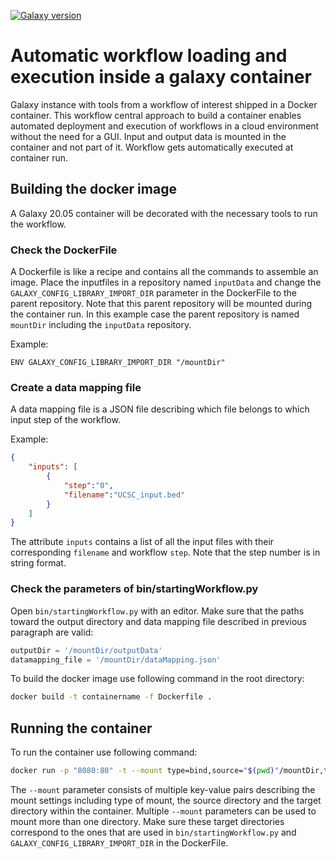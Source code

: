 [![Galaxy version](https://img.shields.io/badge/Galaxy%20version-20.05-blue)](https://github.com/bgruening/docker-galaxy-stable/tree/20.05)

# Automatic workflow loading and execution inside a galaxy container
Galaxy instance with tools from a workflow of interest shipped in a Docker container.
This workflow central approach to build a container enables automated deployment and execution of workflows in a cloud environment without the need for a GUI. Input and output data is mounted in the container and not part of it. Workflow gets automatically executed at container run. 

## Building the docker image
A Galaxy 20.05 container will be decorated with the necessary tools to run the workflow. 

### Check the DockerFile
A Dockerfile is like a recipe and contains all the commands to assemble an image. Place the inputfiles in a repository named `inputData` and
change the `GALAXY_CONFIG_LIBRARY_IMPORT_DIR` parameter in the DockerFile to the parent repository. Note that this parent repository will be mounted during the container run. In this example case the parent repository is named `mountDir` including the `inputData` repository.

Example:
```docker
ENV GALAXY_CONFIG_LIBRARY_IMPORT_DIR "/mountDir"
```

### Create a data mapping file

A data mapping file is a JSON file describing which file belongs to which input step of the workflow.

Example:

```json
{
    "inputs": [
        {
            "step":"0",
            "filename":"UCSC_input.bed"
        }
    ]
}
```

The attribute `inputs` contains a list of all the input files with their corresponding `filename` and workflow `step`. Note that the step number is in string format.

### Check the parameters of bin/startingWorkflow.py 
Open `bin/startingWorkflow.py` with an editor. Make sure that the paths toward the output directory and data mapping file described in previous paragraph are valid:

```python
outputDir = '/mountDir/outputData'
datamapping_file = '/mountDir/dataMapping.json'
```

To build the docker image use following command in the root directory:

```sh
docker build -t containername -f Dockerfile .
```


## Running the container

To run the container use following command:

```sh
docker run -p "8080:80" -t --mount type=bind,source="$(pwd)"/mountDir,target=/mountDir containername 
```

The `--mount` parameter consists of multiple key-value pairs describing the mount settings including type of mount, the source directory and the target directory within the container. Multiple `--mount` parameters can be used to mount more than one directory. Make sure these target directories correspond to the ones that are used in `bin/startingWorkflow.py` and `GALAXY_CONFIG_LIBRARY_IMPORT_DIR` in the DockerFile.